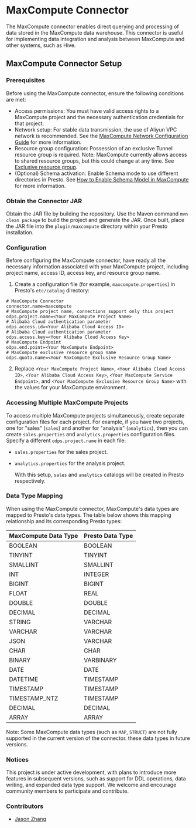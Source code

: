 # MaxCompute Connector

The MaxCompute connector enables direct querying and processing of data stored in the MaxCompute data warehouse. This connector is useful for implementing data
integration and analysis between MaxCompute and other systems, such as Hive.

## MaxCompute Connector Setup

### Prerequisites

Before using the MaxCompute connector, ensure the following conditions are met:

- Access permissions: You must have valid access rights to a MaxCompute project and the necessary authentication credentials for that project.
- Network setup: For stable data transmission, the use of Aliyun VPC network is recommended. See
  the [MaxCompute Network Configuration Guide](https://help.aliyun.com/zh/maxcompute/user-guide/network-connection-process) for more information.
- Resource group configuration: Possession of an exclusive Tunnel resource group is required. Note: MaxCompute currently allows access to shared resource groups, but this could
  change at any time. See [Exclusive resource group](https://help.aliyun.com/zh/maxcompute/user-guide/purchase-and-use-exclusive-resource-groups-for-dts).
- (Optional) Schema activation: Enable Schema mode to use different directories in Presto. See
  [How to Enable Schema Model in MaxCompute](https://help.aliyun.com/zh/maxcompute/user-guide/schema-related-operations) for more information.

### Obtain the Connector JAR

Obtain the JAR file by building the repository. Use the Maven command `mvn clean package` to build the project and generate the
JAR. Once built, place the JAR file into the `plugin/maxcompute` directory within your Presto installation.

### Configuration

Before configuring the MaxCompute connector, have ready all the necessary information associated with your MaxCompute project, including project name, access
ID, access key, and resource group name.

1. Create a configuration file (for example, `maxcompute.properties`) in Presto's `etc/catalog` directory:

```properties
# MaxCompute Connector
connector.name=maxcompute
# MaxCompute project name, connections support only this project
odps.project.name=<Your MaxCompute Project Name>
# Alibaba Cloud authentication parameter
odps.access.id=<Your Alibaba Cloud Access ID>
# Alibaba Cloud authentication parameter
odps.access.key=<Your Alibaba Cloud Access Key>
# MaxCompute Endpoint
odps.end.point=<Your MaxCompute Endpoint>
# MaxCompute exclusive resource group name
odps.quota.name=<Your MaxCompute Exclusive Resource Group Name>
```

2. Replace `<Your MaxCompute Project Name>`, `<Your Alibaba Cloud Access ID>`, `<Your Alibaba Cloud Access Key>`, `<Your MaxCompute Service Endpoint>`,
and `<Your MaxCompute Exclusive Resource Group Name>` with the values for your MaxCompute environment.

### Accessing Multiple MaxCompute Projects

To access multiple MaxCompute projects simultaneously, create separate configuration files for each project. For example, if you have two projects, one for "sales" (`sales`)
and another for "analysis" (`analytics`), then you can create `sales.properties` and `analytics.properties` configuration files. Specify a different `odps.project.name` in each
file:

- `sales.properties` for the sales project.
- `analytics.properties` for the analysis project.

  With this setup, `sales` and `analytics` catalogs will be created in Presto respectively.

### Data Type Mapping

When using the MaxCompute connector, MaxCompute's data types are mapped to Presto's data types. The table below shows this mapping relationship and its corresponding Presto
types:

| MaxCompute Data Type | Presto Data Type |
|----------------------|------------------|
| BOOLEAN              | BOOLEAN          |
| TINYINT              | TINYINT          |
| SMALLINT             | SMALLINT         |
| INT                  | INTEGER          |
| BIGINT               | BIGINT           |
| FLOAT                | REAL             |
| DOUBLE               | DOUBLE           |
| DECIMAL              | DECIMAL          |
| STRING               | VARCHAR          |
| VARCHAR              | VARCHAR          |
| JSON                 | VARCHAR          |
| CHAR                 | CHAR             |
| BINARY               | VARBINARY        |
| DATE                 | DATE             |
| DATETIME             | TIMESTAMP        |
| TIMESTAMP            | TIMESTAMP        |
| TIMESTAMP_NTZ        | TIMESTAMP        |
| DECIMAL              | DECIMAL          |
| ARRAY                | ARRAY            |

Note: Some MaxCompute data types (such as `MAP`, `STRUCT`) are not fully supported in the current version of the connector.
these data types in future versions.

### Notices

This project is under active development, with plans to introduce more features in subsequent versions, such as support for DDL operations, data writing, and expanded data
type support. We welcome and encourage community members to participate and contribute.

### Contributors

- [Jason Zhang](https://github.com/dingxin-tech)